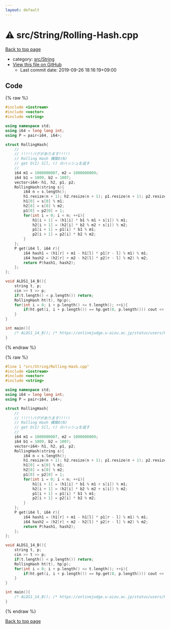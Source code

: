 ```yaml
---
layout: default
---
```


<!-- mathjax config similar to math.stackexchange -->
<script type="text/javascript" async
  src="https://cdnjs.cloudflare.com/ajax/libs/mathjax/2.7.5/MathJax.js?config=TeX-MML-AM_CHTML">
</script>
<script type="text/x-mathjax-config">
  MathJax.Hub.Config({
    TeX: { equationNumbers: { autoNumber: "AMS" }},
    tex2jax: {
      inlineMath: [ ['$','$'] ],
      processEscapes: true
    },
    "HTML-CSS": { matchFontHeight: false },
    displayAlign: "left",
    displayIndent: "2em"
  });
</script>

<script type="text/javascript" src="https://cdnjs.cloudflare.com/ajax/libs/jquery/3.4.1/jquery.min.js"></script>
<script src="https://cdn.jsdelivr.net/npm/jquery-balloon-js@1.1.2/jquery.balloon.min.js" integrity="sha256-ZEYs9VrgAeNuPvs15E39OsyOJaIkXEEt10fzxJ20+2I=" crossorigin="anonymous"></script>
<script type="text/javascript" src="../../../assets/js/copy-button.js"></script>
<link rel="stylesheet" href="../../../assets/css/copy-button.css" />


# :warning: src/String/Rolling-Hash.cpp

<a href="../../../index.html">Back to top page</a>

* category: <a href="../../../index.html#ac276d2326c527c8c7dbcbb63d85c6c7">src/String</a>
* <a href="{{ site.github.repository_url }}/blob/master/src/String/Rolling-Hash.cpp">View this file on GitHub</a>
    - Last commit date: 2019-09-26 18:16:19+09:00




## Code

<a id="unbundled"></a>
{% raw %}
```cpp
#include <iostream>
#include <vector>
#include <string>

using namespace std;
using i64 = long long int;
using P = pair<i64, i64>;

struct RollingHash{
    //
    // !!!!!バグがあります!!!!!
    // Rolling Hash 構築O(N)
    // get O(1) S[l, r) のハッシュを返す
    //
    i64 m1 = 1000000007, m2 = 1000000009;
    i64 b1 = 1009, b2 = 1007;
    vector<i64> h1, h2, p1, p2;
    RollingHash(string s){
        i64 n = s.length();
        h1.resize(n + 1); h2.resize(n + 1); p1.resize(n + 1); p2.resize(n + 1);
        h1[0] = s[0] % m1;
        h2[0] = s[0] % m2;
        p1[0] = p2[0] = 1;
        for(int i = 0; i < n; ++i){
            h1[i + 1] = (h1[i] * b1 % m1 + s[i]) % m1;
            h2[i + 1] = (h2[i] * b2 % m2 + s[i]) % m2;
            p1[i + 1] = p1[i] * b1 % m1;
            p2[i + 1] = p2[i] * b2 % m2;
        }
    };
    P get(i64 l, i64 r){
        i64 hash1 = (h1[r] + m1 - h1[l] * p1[r - l] % m1) % m1;
        i64 hash2 = (h2[r] + m2 - h2[l] * p2[r - l] % m2) % m2;
        return P(hash1, hash2);
    };
};

void ALDS1_14_B(){
    string t, p;
    cin >> t >> p;
    if(t.length() < p.length()) return;
    RollingHash ht(t), hp(p);
    for(int i = 0; i + p.length() <= t.length(); ++i){
        if(ht.get(i, i + p.length()) == hp.get(0, p.length())) cout << i << endl;
    }
}

int main(){
    /* ALDS1_14_B(); /* https://onlinejudge.u-aizu.ac.jp/status/users/kobaryo222/submissions/1/ALDS1_14_B/judge/3893675/C++14 */
}
```
{% endraw %}

<a id="bundled"></a>
{% raw %}
```cpp
#line 1 "src/String/Rolling-Hash.cpp"
#include <iostream>
#include <vector>
#include <string>

using namespace std;
using i64 = long long int;
using P = pair<i64, i64>;

struct RollingHash{
    //
    // !!!!!バグがあります!!!!!
    // Rolling Hash 構築O(N)
    // get O(1) S[l, r) のハッシュを返す
    //
    i64 m1 = 1000000007, m2 = 1000000009;
    i64 b1 = 1009, b2 = 1007;
    vector<i64> h1, h2, p1, p2;
    RollingHash(string s){
        i64 n = s.length();
        h1.resize(n + 1); h2.resize(n + 1); p1.resize(n + 1); p2.resize(n + 1);
        h1[0] = s[0] % m1;
        h2[0] = s[0] % m2;
        p1[0] = p2[0] = 1;
        for(int i = 0; i < n; ++i){
            h1[i + 1] = (h1[i] * b1 % m1 + s[i]) % m1;
            h2[i + 1] = (h2[i] * b2 % m2 + s[i]) % m2;
            p1[i + 1] = p1[i] * b1 % m1;
            p2[i + 1] = p2[i] * b2 % m2;
        }
    };
    P get(i64 l, i64 r){
        i64 hash1 = (h1[r] + m1 - h1[l] * p1[r - l] % m1) % m1;
        i64 hash2 = (h2[r] + m2 - h2[l] * p2[r - l] % m2) % m2;
        return P(hash1, hash2);
    };
};

void ALDS1_14_B(){
    string t, p;
    cin >> t >> p;
    if(t.length() < p.length()) return;
    RollingHash ht(t), hp(p);
    for(int i = 0; i + p.length() <= t.length(); ++i){
        if(ht.get(i, i + p.length()) == hp.get(0, p.length())) cout << i << endl;
    }
}

int main(){
    /* ALDS1_14_B(); /* https://onlinejudge.u-aizu.ac.jp/status/users/kobaryo222/submissions/1/ALDS1_14_B/judge/3893675/C++14 */
}

```
{% endraw %}

<a href="../../../index.html">Back to top page</a>

